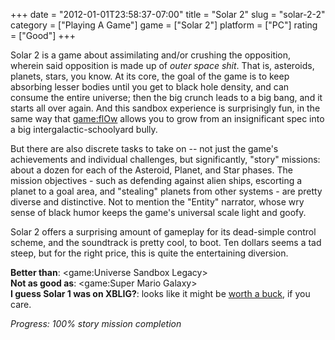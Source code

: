 +++
date = "2012-01-01T23:58:37-07:00"
title = "Solar 2"
slug = "solar-2-2"
category = ["Playing A Game"]
game = ["Solar 2"]
platform = ["PC"]
rating = ["Good"]
+++

Solar 2 is a game about assimilating and/or crushing the opposition, wherein said opposition is made up of <i>outer space shit</i>.  That is, asteroids, planets, stars, you know.  At its core, the goal of the game is to keep absorbing lesser bodies until you get to black hole density, and can consume the entire universe; then the big crunch leads to a big bang, and it starts all over again.  And this sandbox experience is surprisingly fun, in the same way that <game:flOw> allows you to grow from an insignificant spec into a big intergalactic-schoolyard bully.

But there are also discrete tasks to take on -- not just the game's achievements and individual challenges, but significantly, "story" missions: about a dozen for each of the Asteroid, Planet, and Star phases.  The mission objectives - such as defending against alien ships, escorting a planet to a goal area, and "stealing" planets from other systems - are pretty diverse and distinctive.  Not to mention the "Entity" narrator, whose wry sense of black humor keeps the game's universal scale light and goofy.

Solar 2 offers a surprising amount of gameplay for its dead-simple control scheme, and the soundtrack is pretty cool, to boot.  Ten dollars seems a tad steep, but for the right price, this is quite the entertaining diversion.

<b>Better than</b>: <game:Universe Sandbox Legacy>  
<b>Not as good as</b>: <game:Super Mario Galaxy>  
<b>I guess Solar 1 was on XBLIG?</b>: looks like it might be <a href="http://powstudios.com/content/xbox-360-xblig-review-solar-1">worth a buck</a>, if you care.

<i>Progress: 100\% story mission completion</i>